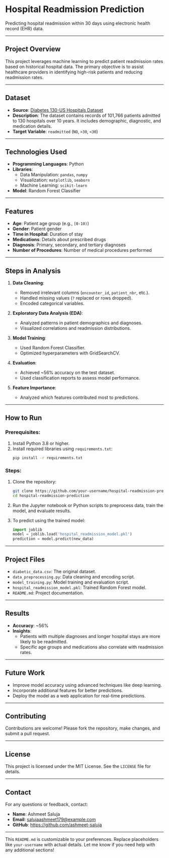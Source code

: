 
# **Hospital Readmission Prediction**

Predicting hospital readmission within 30 days using electronic health record (EHR) data.

---

## **Project Overview**

This project leverages machine learning to predict patient readmission rates based on historical hospital data. The primary objective is to assist healthcare providers in identifying high-risk patients and reducing readmission rates.

---

## **Dataset**

- **Source**: [Diabetes 130-US Hospitals Dataset](https://archive.ics.uci.edu/ml/datasets/diabetes+130-us+hospitals+for+years+1999-2008)
- **Description**: The dataset contains records of 101,766 patients admitted to 130 hospitals over 10 years. It includes demographic, diagnostic, and medication details.
- **Target Variable**: `readmitted` (`NO`, `>30`, `<30`)

---

## **Technologies Used**

- **Programming Languages**: Python
- **Libraries**: 
  - Data Manipulation: `pandas`, `numpy`
  - Visualization: `matplotlib`, `seaborn`
  - Machine Learning: `scikit-learn`
- **Model**: Random Forest Classifier

---

## **Features**

- **Age**: Patient age group (e.g., `[0-10)`)
- **Gender**: Patient gender
- **Time in Hospital**: Duration of stay
- **Medications**: Details about prescribed drugs
- **Diagnosis**: Primary, secondary, and tertiary diagnoses
- **Number of Procedures**: Number of medical procedures performed

---

## **Steps in Analysis**

1. **Data Cleaning**:
   - Removed irrelevant columns (`encounter_id`, `patient_nbr`, etc.).
   - Handled missing values (`?` replaced or rows dropped).
   - Encoded categorical variables.

2. **Exploratory Data Analysis (EDA)**:
   - Analyzed patterns in patient demographics and diagnoses.
   - Visualized correlations and readmission distributions.

3. **Model Training**:
   - Used Random Forest Classifier.
   - Optimized hyperparameters with GridSearchCV.

4. **Evaluation**:
   - Achieved ~56% accuracy on the test dataset.
   - Used classification reports to assess model performance.

5. **Feature Importance**:
   - Analyzed which features contributed most to predictions.

---

## **How to Run**

### Prerequisites:
1. Install Python 3.8 or higher.
2. Install required libraries using `requirements.txt`:
   ```bash
   pip install -r requirements.txt
   ```

### Steps:
1. Clone the repository:
   ```bash
   git clone https://github.com/your-username/hospital-readmission-prediction.git
   cd hospital-readmission-prediction
   ```
2. Run the Jupyter notebook or Python scripts to preprocess data, train the model, and evaluate results.

3. To predict using the trained model:
   ```python
   import joblib
   model = joblib.load('hospital_readmission_model.pkl')
   prediction = model.predict(new_data)
   ```

---

## **Project Files**

- `diabetic_data.csv`: The original dataset.
- `data_preprocessing.py`: Data cleaning and encoding script.
- `model_training.py`: Model training and evaluation script.
- `hospital_readmission_model.pkl`: Trained Random Forest model.
- `README.md`: Project documentation.

---

## **Results**

- **Accuracy**: ~56%
- **Insights**:
  - Patients with multiple diagnoses and longer hospital stays are more likely to be readmitted.
  - Specific age groups and medications also correlate with readmission rates.

---

## **Future Work**

- Improve model accuracy using advanced techniques like deep learning.
- Incorporate additional features for better predictions.
- Deploy the model as a web application for real-time predictions.

---

## **Contributing**

Contributions are welcome! Please fork the repository, make changes, and submit a pull request.

---

## **License**

This project is licensed under the MIT License. See the `LICENSE` file for details.

---

## **Contact**

For any questions or feedback, contact:

- **Name**: Ashmeet Saluja
- **Email**: salujaashmeet179@example.com
- **GitHub**: https://github.com/ashmeet-saluja

---

This `README.md` is customizable to your preferences. Replace placeholders like `your-username` with actual details. Let me know if you need help with any additional sections!
